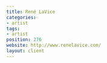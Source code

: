 ```yaml
---
title: René LaVice
categories:
- artist
tags:
- artist
position: 276
website: http://www.renelavice.com/
layout: client
---
```


